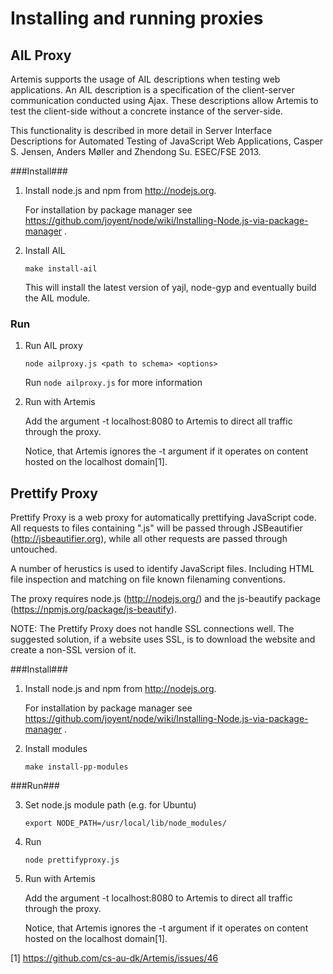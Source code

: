 Installing and running proxies
==============================

AIL Proxy
---------

Artemis supports the usage of AIL descriptions when testing web applications. An AIL description is a specification of the client-server communication conducted using Ajax. These descriptions allow Artemis to test the client-side without a concrete instance of the server-side.

This functionality is described in more detail in Server Interface Descriptions for Automated Testing of JavaScript Web Applications, Casper S. Jensen, Anders Møller and Zhendong Su. ESEC/FSE 2013.

###Install###

1.  Install node.js and npm from http://nodejs.org. 

    For installation by package manager see https://github.com/joyent/node/wiki/Installing-Node.js-via-package-manager .

2.  Install AIL
   
        make install-ail

    This will install the latest version of yajl, node-gyp and eventually build the AIL module.

### Run ###

1.  Run AIL proxy
    
        node ailproxy.js <path to schema> <options>

    Run ````node ailproxy.js```` for more information 

2.  Run with Artemis 

    Add the argument -t localhost:8080 to Artemis to direct all traffic through the proxy.

    Notice, that Artemis ignores the -t argument if it operates on content hosted on the localhost domain[1].


Prettify Proxy
--------------

Prettify Proxy is a web proxy for automatically prettifying JavaScript code. All requests to files containing ".js" will be passed through JSBeautifier (http://jsbeautifier.org), while all other requests are passed through untouched.

A number of herustics is used to identify JavaScript files. Including HTML file inspection and matching on file known filenaming conventions.

The proxy requires node.js (http://nodejs.org/) and the js-beautify package (https://npmjs.org/package/js-beautify).

NOTE: The Prettify Proxy does not handle SSL connections well. The suggested solution, if a website uses SSL, is to download the website and create a non-SSL version of it.

###Install###


1.  Install node.js and npm from http://nodejs.org. 

    For installation by package manager see https://github.com/joyent/node/wiki/Installing-Node.js-via-package-manager .

2.  Install modules
   
        make install-pp-modules 

###Run###

3.  Set node.js module path (e.g. for Ubuntu)

        export NODE_PATH=/usr/local/lib/node_modules/

3.  Run

        node prettifyproxy.js

4.  Run with Artemis
	
    Add the argument -t localhost:8080 to Artemis to direct all traffic through the proxy.

    Notice, that Artemis ignores the -t argument if it operates on content hosted on the localhost domain[1].


[1] https://github.com/cs-au-dk/Artemis/issues/46